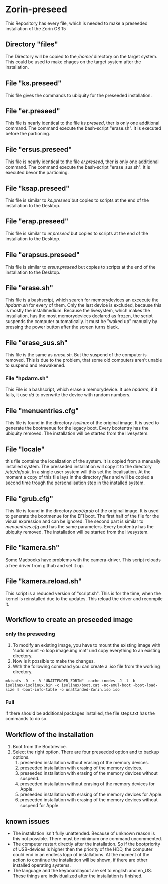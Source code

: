 # Zorin-preseed
This Repository has every file, which is needed to make a preseeded installation of the Zorin OS 15

## Directory "files"
The Directory will be copied to the */home/* directory on the target system. This could be used to make chages on the target system after the installation.

## File "ks.preseed"
This file gives the commands to ubiquity for the preseeded installation.

## File "er.preseed"
This file is nearly identical to the file *ks.preseed*, ther is only one additional command. The command execute the bash-script "erase.sh". It is executed before the partioning.

## File "ersus.preseed"
This file is nearly identical to the file *er.preseed*, ther is only one additional command. The command execute the bash-script "erase_sus.sh". It is executed bevor the partioning.

## File "ksap.preseed"
This file is similar to *ks.preseed* but copies to scripts at the end of the installation to the Desktop.

## File "erap.preseed"
This file is similar to *er.preseed* but copies to scripts at the end of the installation to the Desktop.

## File "erapsus.preseed"
This file is similar to *ersus.preseed* but copies to scripts at the end of the installation to the Desktop.

## File "erase.sh"
This file is a bashscript, which search for memorydevices an excecute the *hpdarm.sh* for every of them. Only the last device is excluded, because this is mostly the installmedium.
Because the livesystem, which makes the installation, has the most memorydevices declared as frozen, the script suspends the computer automatically. It must be "waked up" manually by pressing the power button after the screen turns black.

## File "erase_sus.sh"
This file is the same as *erase.sh*. But the suspend of the computer is removed. This is due to the problem, that some old computers aren't unable to suspend and reawakened.

### File "hpdarm.sh"
This File is a bashscript, which erase a memorydevice. It use *hpdarm*, if it fails, it use *dd* to overwrite the device with random numbers.

## File "menuentries.cfg"
This file is found in the directory *isolinux* of the original image. It is used to generate the bootmenue for the legacy boot. Every bootentry has the ubiquity removed. The installation will be started from the livesystem.

## File "locale"
this file contains the localization of the system. It is copied from a manually installed system. The presseded installation will copy it to the directory */etc/default*. In a single user system will this set the localisation.
At the moment a copy of this file lays in the directory *files* and will be copied a second time trough the personalisation step in the installed system.

## File "grub.cfg"
This file is found in the directory *boot/grub* of the original image. It is used to generate the bootmenue for the EFI boot. The first half of the file for the visual expression and can be ignored. The second part is similar to *menuentries.cfg* and has the same parameters. Every bootentry has the ubiquity removed. The installation will be started from the livesystem.

## File "kamera.sh"
Some Macbooks have problems with the camera-driver. This script reloads a free driver from github and set it up.

## File "kamera.reload.sh"
This script is a reduced version of "script.sh". This is for the time, when the kernel is reinstalled due to the updates. This reload the driver and recompile it.

## Workflow to create an preseeded image

### only the preseeding
1. To modify an existing image, you have to mount the existing image with 'sudo mount -o loop image.img mnt' und copy everything to an existing directory.
2. Now is it possible to make the changes.
3. With the following command you can create a *.iso* file from the working directory. 

```
mkisofs -D -r -V "UNATTENDED_ZORIN" -cache-inodes -J -l -b isolinux/isolinux.bin -c isolinux/boot.cat -no-emul-boot -boot-load-size 4 -boot-info-table -o unattanded-Zorin.iso iso
```

### Full
if there should be additional packages installed, the file steps.txt has the commands to do so.

## Workflow of the installation
1. Boot from the Bootdevice.
2. Select the right option. There are four preseeded option and to backup options.
   1. preseeded installation without erasing of the memory devices.
   2. preseeded installation with erasing of the memory devices.
   3. preseeded installation with erasing of the memory devices without suspend.
   4. preseeded installation without erasing of the memory devices for Apple.
   5. preseeded installation with erasing of the memory devices for Apple.
   6. preseeded installation with erasing of the memory devices without suspend for Apple.

## known issues
- The installation isn't fully unattended. Because of unknown reason is this not possible. There must be minimum one command uncommented.
- The computer restart directly after the installation. So if the bootpriority of USB-devices is higher then the priority of the HDD, the computer could end in an endless lopp of installations. At the moment of the action to continue the installation will be shown, if there are other installed operating systems.
- The language and the keyboardlayout are set to english and en_US. These things are individualized after the installation is finished. 
